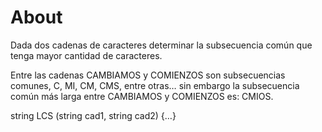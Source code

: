 # About

Dada dos cadenas de caracteres determinar la subsecuencia común que tenga mayor cantidad de caracteres.

Entre las cadenas CAMBIAMOS y COMIENZOS son subsecuencias comunes, C, MI, CM, CMS, entre otras… sin embargo la subsecuencia común más larga entre CAMBIAMOS y COMIENZOS es: CMIOS.

string LCS (string cad1, string cad2) {…}

 